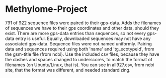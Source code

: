 # Methylome-Project
791 of 922 sequence files were paired to their gps-data.
Adds the filenames of sequences we have to their gps coordinates and other data, should they exist.
There are more gps-data entries than sequences, so not every gps-data entry is useful.
Equally, downloaded sequences may not have any associated gps-data.
Sequence files were not named uniformly. Pairing data and sequences required using both 'name' and 'tg_ecotypeid', from the gsm-title file (from ncbi).
Use the included csv files, because they have the dashes and spaces changed to underscores, to match the format of filenames (on Ubuntu/Linux, that is). You can see in all927.csv, from ncbi site, that the format was different, and needed standardizing.
